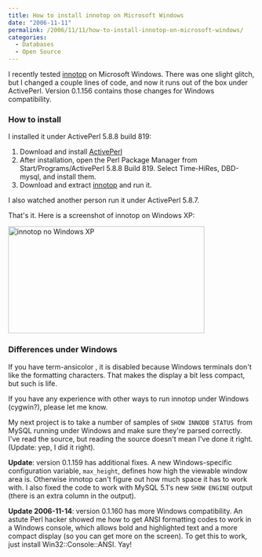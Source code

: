 ```yaml
---
title: How to install innotop on Microsoft Windows
date: "2006-11-11"
permalink: /2006/11/11/how-to-install-innotop-on-microsoft-windows/
categories:
  - Databases
  - Open Source
---
```

I recently tested [innotop][1] on Microsoft Windows. There was one slight glitch, but I changed a couple lines of code, and now it runs out of the box under ActivePerl. Version 0.1.156 contains those changes for Windows compatibility.

### How to install

I installed it under ActivePerl 5.8.8 build 819:

1.  Download and install [ActivePerl][2]
2.  After installation, open the Perl Package Manager from Start/Programs/ActivePerl 5.8.8 Build 819. Select Time-HiRes, DBD-mysql, and install them.
3.  Download and extract [innotop][3] and run it.

I also watched another person run it under ActivePerl 5.8.7.

That's it. Here is a screenshot of innotop on Windows XP:

[<img src="/innotop/thumb-innotop-windows-T-mode.png" width="400" height="218" alt="innotop no Windows XP" />][4]

### Differences under Windows

If you have term-ansicolor , it is disabled because Windows terminals don't like the formatting characters. That makes the display a bit less compact, but such is life.

If you have any experience with other ways to run innotop under Windows (cygwin?), please let me know.

My next project is to take a number of samples of `SHOW INNODB STATUS `from MySQL running under Windows and make sure they're parsed correctly. I've read the source, but reading the source doesn't mean I've done it right. (Update: yep, I did it right).

**Update**: version 0.1.159 has additional fixes. A new Windows-specific configuration variable, `max_height`, defines how high the viewable window area is. Otherwise innotop can't figure out how much space it has to work with. I also fixed the code to work with MySQL 5.1&#8242;s new `SHOW ENGINE` output (there is an extra column in the output).

**Update 2006-11-14**: version 0.1.160 has more Windows compatibility. An astute Perl hacker showed me how to get ANSI formatting codes to work in a Windows console, which allows bold and highlighted text and a more compact display (so you can get more on the screen). To get this to work, just install Win32::Console::ANSI. Yay!

 [1]: http://www.xaprb.com/innotop/
 [2]: http://www.activestate.com/
 [3]: /innotop/
 [4]: /innotop/innotop-windows-T-mode.png
